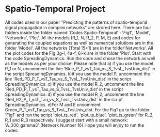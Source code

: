 # Spatio-Temporal Project
All codes  used in our paper "Predicting the patterns of spatio-temporal signal propagation in complex networks" are strored here.
There are four folders inside the folder named 'Codes Spatio-Temporal' : 'Fig1', 'Model', 'Networks', 'Plot'. All the models  (R_1, N, R_2, P, M, E) and codes for generating the coupled equations as well as numerical solutions  are in the folder 'Model'.  All the networks (Total 15+1) are in the folder'Networks'. All the plot codes for the Fig 3g-l, 4a-f, 6i-k are in the folder 'Plot'.
 Start with the code SpreadingDynamics. Run the code and chose the network as well as the models as per your choice. Please note that a) if you use the model  R_1 or  N, uncomment the  line 'Blue_P_T_vsT_Tau_vs_S_TvsL_TvsUniv_dist' in the script SpreadingDynamics. b)if you use the model  P, uncomment the  line 'Red_PD_P_T_vsT_Tau_vs_S_TvsL_TvsUniv_dist' in the script SpreadingDynamics.  c) if you use the model  R_2, uncomment the  line 'Red_PD_P_T_vsT_Tau_vs_S_TvsL_TvsUniv_dist' in the script SpreadingDynamics.  d)  if you use the model  R_2, uncomment the  line 'Red_R2_P_T_vsT_Tau_vs_S_TvsL_TvsUniv_dist' in the script SpreadingDynamics. e)For M and E uncomment Green_P_T_vsT_Tau_vs_S_TvsL_TvsUniv_dist.
For the Fig1 go to the folder 'Fig1' and run  the script 'plot_ts_red', 'plot_ts_blue', 'plot_ts_green' for R_2, R_1 and R_3 respectively.
I suggest start with a small network:  'A_300_gamma3' (Network Number 16)
Hope you will enjoy to run the codes.
